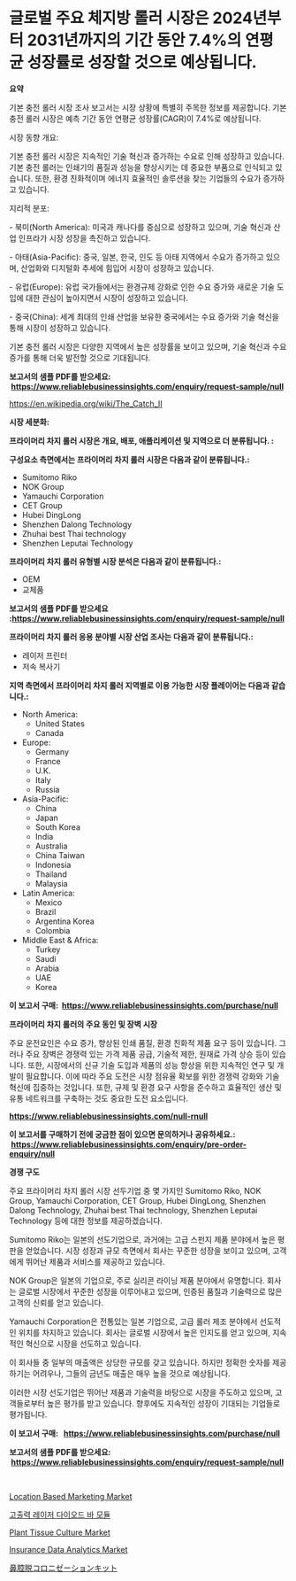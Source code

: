 <p><h1>글로벌 주요 체지방 롤러 시장은 2024년부터 2031년까지의 기간 동안 7.4%의 연평균 성장률로 성장할 것으로 예상됩니다.</h1></p><p><strong>요약</strong></p>
<p><p>기본 충전 롤러 시장 조사 보고서는 시장 상황에 특별히 주목한 정보를 제공합니다. 기본 충전 롤러 시장은 예측 기간 동안 연평균 성장률(CAGR)이 7.4%로 예상됩니다.</p><p>시장 동향 개요:</p><p>기본 충전 롤러 시장은 지속적인 기술 혁신과 증가하는 수요로 인해 성장하고 있습니다. 기본 충전 롤러는 인쇄기의 품질과 성능을 향상시키는 데 중요한 부품으로 인식되고 있습니다. 또한, 환경 친화적이며 에너지 효율적인 솔루션을 찾는 기업들의 수요가 증가하고 있습니다.</p><p>지리적 분포:</p><p>- 북미(North America): 미국과 캐나다를 중심으로 성장하고 있으며, 기술 혁신과 산업 인프라가 시장 성장을 촉진하고 있습니다.</p><p>- 아태(Asia-Pacific): 중국, 일본, 한국, 인도 등 아태 지역에서 수요가 증가하고 있으며, 산업화와 디지털화 추세에 힘입어 시장이 성장하고 있습니다.</p><p>- 유럽(Europe): 유럽 국가들에서는 환경규제 강화로 인한 수요 증가와 새로운 기술 도입에 대한 관심이 높아지면서 시장이 성장하고 있습니다.</p><p>- 중국(China): 세계 최대의 인쇄 산업을 보유한 중국에서는 수요 증가와 기술 혁신을 통해 시장이 성장하고 있습니다.</p><p>기본 충전 롤러 시장은 다양한 지역에서 높은 성장률을 보이고 있으며, 기술 혁신과 수요 증가를 통해 더욱 발전할 것으로 기대됩니다.</p></p>
<p><strong>보고서의 샘플 PDF를 받으세요: &nbsp;<a href="https://www.reliablebusinessinsights.com/enquiry/request-sample/null">https://www.reliablebusinessinsights.com/enquiry/request-sample/null</a></strong></p>
<p><a href="https://en.wikipedia.org/wiki/The_Catch_II">https://en.wikipedia.org/wiki/The_Catch_II</a></p>
<p><strong>시장 세분화:</strong></p>
<p><strong> 프라이머리 차지 롤러 시장은 개요, 배포, 애플리케이션 및 지역으로 더 분류됩니다. :</strong></p>
<p><strong>구성요소 측면에서는 프라이머리 차지 롤러 시장은 다음과 같이 분류됩니다.:</strong></p>
<p><ul><li>Sumitomo Riko</li><li>NOK Group</li><li>Yamauchi Corporation</li><li>CET Group</li><li>Hubei DingLong</li><li>Shenzhen Dalong Technology</li><li>Zhuhai best Thai technology</li><li>Shenzhen Leputai Technology</li></ul></p>
<p><strong> 프라이머리 차지 롤러 유형별 시장 분석은 다음과 같이 분류됩니다.:</strong></p>
<p><ul><li>OEM</li><li>교체품</li></ul></p>
<p><strong>보고서의 샘플 PDF를 받으세요 :<a href="https://www.reliablebusinessinsights.com/enquiry/request-sample/null">https://www.reliablebusinessinsights.com/enquiry/request-sample/null</a></strong></p>
<p><strong> 프라이머리 차지 롤러 응용 분야별 시장 산업 조사는 다음과 같이 분류됩니다.:</strong></p>
<p><ul><li>레이저 프린터</li><li>저속 복사기</li></ul></p>
<p><strong>지역 측면에서 프라이머리 차지 롤러 지역별로 이용 가능한 시장 플레이어는 다음과 같습니다.:</strong></p>
<p><ul>
    <li>
        North America:
        <ul>
            <li>United States</li>
            <li>Canada</li>
        </ul>
    </li>
    <li>
        Europe:
        <ul>
            <li>Germany</li>
            <li>France</li>
            <li>U.K.</li>
            <li>Italy</li>
            <li>Russia</li>
        </ul>
    </li>
    <li>
        Asia-Pacific:
        <ul>
            <li>China</li>
            <li>Japan</li>
            <li>South Korea</li>
            <li>India</li>
            <li>Australia</li>
            <li>China Taiwan</li>
            <li>Indonesia</li>
            <li>Thailand</li>
            <li>Malaysia</li>
        </ul>
    </li>
    <li>
        Latin America:
        <ul>
            <li>Mexico</li>
            <li>Brazil</li>
            <li>Argentina Korea</li>
            <li>Colombia</li>
        </ul>
    </li>
    <li>
        Middle East & Africa:
        <ul>
            <li>Turkey</li>
            <li>Saudi</li>
            <li>Arabia</li>
            <li>UAE</li>
            <li>Korea</li>
        </ul>
    </li>
    </ul></p>
<p><strong>이 보고서 구매: &nbsp;<a href="https://www.reliablebusinessinsights.com/purchase/null">https://www.reliablebusinessinsights.com/purchase/null</a></strong></p>
<p><strong>프라이머리 차지 롤러의 주요 동인 및 장벽 시장</strong></p>
<p><p>주요 운전요인은 수요 증가, 향상된 인쇄 품질, 환경 친화적 제품 요구 등이 있습니다. 그러나 주요 장벽은 경쟁력 있는 가격 제품 공급, 기술적 제한, 원재료 가격 상승 등이 있습니다. 또한, 시장에서의 신규 기술 도입과 제품의 성능 향상을 위한 지속적인 연구 및 개발이 필요합니다. 이에 따라 주요 도전은 시장 점유율 확보를 위한 경쟁력 강화와 기술 혁신에 집중하는 것입니다. 또한, 규제 및 환경 요구 사항을 준수하고 효율적인 생산 및 유통 네트워크를 구축하는 것도 중요한 도전 요소입니다.</p></p>
<p><strong><a href="https://www.reliablebusinessinsights.com/null-rnull">https://www.reliablebusinessinsights.com/null-rnull</a></strong></p>
<p><strong>이 보고서를 구매하기 전에 궁금한 점이 있으면 문의하거나 공유하세요.: &nbsp;<a href="https://www.reliablebusinessinsights.com/enquiry/pre-order-enquiry/null">https://www.reliablebusinessinsights.com/enquiry/pre-order-enquiry/null</a></strong></p>
<p><strong>경쟁 구도</strong></p>
<p><p>주요 프라이머리 차지 롤러 시장 선두기업 중 몇 가지인 Sumitomo Riko, NOK Group, Yamauchi Corporation, CET Group, Hubei DingLong, Shenzhen Dalong Technology, Zhuhai best Thai technology, Shenzhen Leputai Technology 등에 대한 정보를 제공하겠습니다.</p><p>Sumitomo Riko는 일본의 선도기업으로, 과거에는 고급 스펀지 제품 분야에서 높은 평판을 얻었습니다. 시장 성장과 규모 측면에서 회사는 꾸준한 성장을 보이고 있으며, 고객에게 뛰어난 제품과 서비스를 제공하고 있습니다.</p><p>NOK Group은 일본의 기업으로, 주로 실리콘 라이닝 제품 분야에서 유명합니다. 회사는 글로벌 시장에서 꾸준한 성장을 이루어내고 있으며, 인증된 품질과 기술력으로 많은 고객의 신뢰를 얻고 있습니다.</p><p>Yamauchi Corporation은 전통있는 일본 기업으로, 고급 롤러 제조 분야에서 선도적인 위치를 차지하고 있습니다. 회사는 글로벌 시장에서 높은 인지도를 얻고 있으며, 지속적인 혁신으로 시장을 선도하고 있습니다.</p><p>이 회사들 중 일부의 매출액은 상당한 규모를 갖고 있습니다. 하지만 정확한 숫자를 제공하기는 어려우나, 그들의 금년도 매출은 매우 높을 것으로 예상됩니다.</p><p>이러한 시장 선도기업은 뛰어난 제품과 기술력을 바탕으로 시장을 주도하고 있으며, 고객들로부터 높은 평가를 받고 있습니다. 향후에도 지속적인 성장이 기대되는 기업들로 평가됩니다.</p></p>
<p><strong>이 보고서 구매: &nbsp; <a href="https://www.reliablebusinessinsights.com/purchase/null">https://www.reliablebusinessinsights.com/purchase/null</a></strong></p>
<p><strong>보고서의 샘플 PDF를 받으세요: &nbsp;<a href="https://www.reliablebusinessinsights.com/enquiry/request-sample/null">https://www.reliablebusinessinsights.com/enquiry/request-sample/null</a></strong><strong></strong></p>
<p>&nbsp;</p>
<p><p><a href="https://issuu.com/reportprime-2/docs/location-based-marketing-market-size-2030.pptx">Location Based Marketing Market</a></p><p><a href="https://github.com/Nicolasrown5/Market-Research-Report-List-1/blob/main/4514132122771.md">고출력 레이저 다이오드 바 모듈</a></p><p><a href="https://issuu.com/reportprime-2/docs/plant-tissue-culture-market-size-2030.pptx">Plant Tissue Culture Market</a></p><p><a href="https://github.com/HenrietteMills1/Market-Research-Report-List-2/blob/main/insurance-data-analytics-market.md">Insurance Data Analytics Market</a></p><p><a href="https://github.com/roulaayoub-saad/Market-Research-Report-List-2/blob/main/5024707108880.md">鼻腔脱コロニゼーションキット</a></p></p>